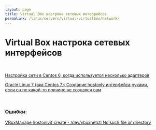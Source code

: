 ```yaml
---
layout: page
title: Virtual Box настрока сетевых интерфейсов
permalink: /linux/servers/virtual/virtualbox/network/
---
```


# Virtual Box настрока сетевых интерфейсов

<br/>

[Настройка сети в Centos 6, когда используется несколько адаптеров](/linux/servers/virtual/virtualbox/network/centos-nat-host-only-internal/)


[Oracle Linux 7 (ака Centos 7): Создание hostonly интерфейса руками, если он по какой-то причине не создался сам](/linux/servers/virtual/virtualbox/network/centos-nat-host-only/)


<br/>

### Ошибки:

[VBoxManage hostonlyif create - /dev/vboxnetctl No such file or directory](/linux/servers/virtual/virtualbox/network/centos-dev-vboxnetctl-no-such-file-or-directory/)
